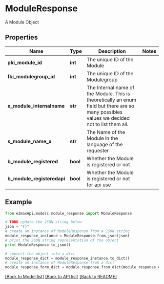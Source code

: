 # ModuleResponse

A Module Object

## Properties

Name | Type | Description | Notes
------------ | ------------- | ------------- | -------------
**pki_module_id** | **int** | The unique ID of the Module | 
**fki_modulegroup_id** | **int** | The unique ID of the Modulegroup | 
**e_module_internalname** | **str** | The Internal name of the Module.  This is theoretically an enum field but there are so many possibles values we decided not to list them all. | 
**s_module_name_x** | **str** | The Name of the Module in the language of the requester | 
**b_module_registered** | **bool** | Whether the Module is registered or not | 
**b_module_registeredapi** | **bool** | Whether the Module is registered or not for api use | 

## Example

```python
from eZmaxApi.models.module_response import ModuleResponse

# TODO update the JSON string below
json = "{}"
# create an instance of ModuleResponse from a JSON string
module_response_instance = ModuleResponse.from_json(json)
# print the JSON string representation of the object
print ModuleResponse.to_json()

# convert the object into a dict
module_response_dict = module_response_instance.to_dict()
# create an instance of ModuleResponse from a dict
module_response_form_dict = module_response.from_dict(module_response_dict)
```
[[Back to Model list]](../README.md#documentation-for-models) [[Back to API list]](../README.md#documentation-for-api-endpoints) [[Back to README]](../README.md)



